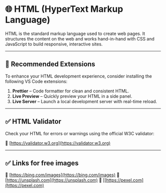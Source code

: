 # 🌐 HTML (HyperText Markup Language)

HTML is the standard markup language used to create web pages. It structures the content on the web and works hand-in-hand with CSS and JavaScript to build responsive, interactive sites.

---

## 🔌 Recommended Extensions

To enhance your HTML development experience, consider installing the following VS Code extensions:

1. **Prettier** – Code formatter for clean and consistent HTML.
2. **Live Preview** – Quickly preview your HTML in a side panel.
3. **Live Server** – Launch a local development server with real-time reload.

---

## ✅ HTML Validator

Check your HTML for errors or warnings using the official W3C validator:

🔗 [https://validator.w3.org](https://validator.w3.org)

---

## ✅ Links for free images

🔗 [https://bing.com/images](https://bing.com/images)
🔗 [https://unsplash.com](https://unsplash.com)
🔗 [[https://pexel.com](https://pexel.com)
